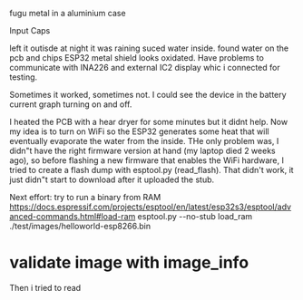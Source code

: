 fugu metal in a aluminium case

Input Caps 

left it outisde at night it was raining
suced water inside. found water on the pcb and chips
ESP32 metal shield looks oxidated. Have problems to communicate with INA226 and external IC2 display whic i connected for testing.

Sometimes it worked, sometimes not. I could see the device in the battery current graph turning on and off.

I heated the PCB with a hear dryer for some minutes but it didnt help. Now my idea is to turn on WiFi so the ESP32
generates some heat that will eventually evaporate the water from the inside.
THe only problem was, I didn"t have the right firmware version at hand (my laptop died 2 weeks ago),
so before flashing a new firmware that enables the WiFi hardware, I tried to create a flash dump with esptool.py (read_flash).
That didn't work, it just didn"t start to download after it uploaded the stub.

Next effort: try to run a binary from RAM
https://docs.espressif.com/projects/esptool/en/latest/esp32s3/esptool/advanced-commands.html#load-ram
esptool.py --no-stub load_ram ./test/images/helloworld-esp8266.bin
# validate image with image_info

Then i tried to read 